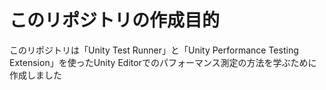 # このリポジトリの作成目的
このリポジトリは「Unity Test Runner」と「Unity Performance Testing Extension」を使ったUnity Editorでのパフォーマンス測定の方法を学ぶために作成しました
